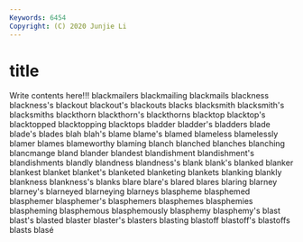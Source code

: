```yaml
---
Keywords: 6454
Copyright: (C) 2020 Junjie Li
---
```


# title

Write contents here!!!
blackmailers 
blackmailing 
blackmails 
blackness
blackness's 
blackout 
blackout's 
blackouts 
blacks 
blacksmith 
blacksmith's 
blacksmiths 
blackthorn 
blackthorn's
blackthorns 
blacktop 
blacktop's 
blacktopped 
blacktopping 
blacktops 
bladder 
bladder's 
bladders 
blade
blade's 
blades 
blah 
blah's 
blame 
blame's 
blamed 
blameless 
blamelessly 
blamer
blames 
blameworthy 
blaming 
blanch 
blanched 
blanches 
blanching 
blancmange 
bland 
blander
blandest 
blandishment 
blandishment's 
blandishments 
blandly 
blandness 
blandness's 
blank 
blank's 
blanked
blanker 
blankest 
blanket 
blanket's 
blanketed 
blanketing 
blankets 
blanking 
blankly 
blankness
blankness's 
blanks 
blare 
blare's 
blared 
blares 
blaring 
blarney 
blarney's 
blarneyed
blarneying 
blarneys 
blaspheme 
blasphemed 
blasphemer 
blasphemer's 
blasphemers 
blasphemes 
blasphemies 
blaspheming
blasphemous 
blasphemously 
blasphemy 
blasphemy's 
blast 
blast's 
blasted 
blaster 
blaster's 
blasters
blasting 
blastoff 
blastoff's 
blastoffs 
blasts 
blasé 
